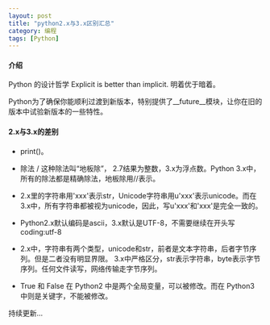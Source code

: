 ```yaml
---
layout: post
title: "python2.x与3.x区别汇总"
category: 编程
tags: [Python]
---
```


#### 介绍

Python 的设计哲学 Explicit is better than implicit. 明着优于暗着。

Python为了确保你能顺利过渡到新版本，特别提供了__future__模块，让你在旧的版本中试验新版本的一些特性。

#### 2.x与3.x的差别

+ print()。
+ 除法 / 这种除法叫“地板除”， 2.7结果为整数，3.x为浮点数。Python 3.x中，所有的除法都是精确除法，地板除用//表示。
+ 2.x里的字符串用'xxx'表示str，Unicode字符串用u'xxx'表示unicode。而在3.x中，所有字符串都被视为unicode，因此，写u'xxx'和'xxx'是完全一致的。
+ Python2.x默认编码是ascii，3.x默认是UTF-8，不需要继续在开头写coding:utf-8
+ 2.x中，字符串有两个类型，unicode和str，前者是文本字符串，后者字节序列。但是二者没有明显界限。
  3.x中严格区分，str表示字符串，byte表示字节序列。任何文件读写，网络传输走字节序列。

+ True 和 False 在 Python2 中是两个全局变量，可以被修改。而在 Python3 中则是关键字，不能被修改。


持续更新...
